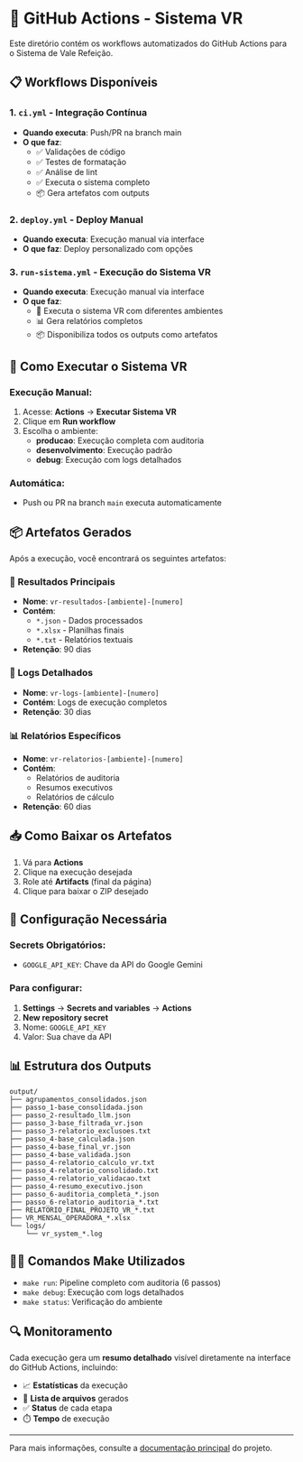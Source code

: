 # 🤖 GitHub Actions - Sistema VR

Este diretório contém os workflows automatizados do GitHub Actions para o Sistema de Vale Refeição.

## 📋 Workflows Disponíveis

### 1. `ci.yml` - Integração Contínua
- **Quando executa**: Push/PR na branch main
- **O que faz**: 
  - ✅ Validações de código
  - ✅ Testes de formatação
  - ✅ Análise de lint
  - ✅ Executa o sistema completo
  - 📦 Gera artefatos com outputs

### 2. `deploy.yml` - Deploy Manual
- **Quando executa**: Execução manual via interface
- **O que faz**: Deploy personalizado com opções

### 3. `run-sistema.yml` - Execução do Sistema VR
- **Quando executa**: Execução manual via interface
- **O que faz**: 
  - 🚀 Executa o sistema VR com diferentes ambientes
  - 📊 Gera relatórios completos
  - 📦 Disponibiliza todos os outputs como artefatos

## 🚀 Como Executar o Sistema VR

### Execução Manual:
1. Acesse: **Actions** → **Executar Sistema VR**
2. Clique em **Run workflow**
3. Escolha o ambiente:
   - **producao**: Execução completa com auditoria
   - **desenvolvimento**: Execução padrão
   - **debug**: Execução com logs detalhados

### Automática:
- Push ou PR na branch `main` executa automaticamente

## 📦 Artefatos Gerados

Após a execução, você encontrará os seguintes artefatos:

### 🎯 Resultados Principais
- **Nome**: `vr-resultados-[ambiente]-[numero]`
- **Contém**: 
  - `*.json` - Dados processados
  - `*.xlsx` - Planilhas finais
  - `*.txt` - Relatórios textuais
- **Retenção**: 90 dias

### 📝 Logs Detalhados  
- **Nome**: `vr-logs-[ambiente]-[numero]`
- **Contém**: Logs de execução completos
- **Retenção**: 30 dias

### 📊 Relatórios Específicos
- **Nome**: `vr-relatorios-[ambiente]-[numero]`
- **Contém**: 
  - Relatórios de auditoria
  - Resumos executivos
  - Relatórios de cálculo
- **Retenção**: 60 dias

## 📥 Como Baixar os Artefatos

1. Vá para **Actions**
2. Clique na execução desejada
3. Role até **Artifacts** (final da página)
4. Clique para baixar o ZIP desejado

## 🔧 Configuração Necessária

### Secrets Obrigatórios:
- `GOOGLE_API_KEY`: Chave da API do Google Gemini

### Para configurar:
1. **Settings** → **Secrets and variables** → **Actions**
2. **New repository secret**
3. Nome: `GOOGLE_API_KEY`
4. Valor: Sua chave da API

## 📊 Estrutura dos Outputs

```
output/
├── agrupamentos_consolidados.json
├── passo_1-base_consolidada.json
├── passo_2-resultado_llm.json
├── passo_3-base_filtrada_vr.json
├── passo_3-relatorio_exclusoes.txt
├── passo_4-base_calculada.json
├── passo_4-base_final_vr.json
├── passo_4-base_validada.json
├── passo_4-relatorio_calculo_vr.txt
├── passo_4-relatorio_consolidado.txt
├── passo_4-relatorio_validacao.txt
├── passo_4-resumo_executivo.json
├── passo_6-auditoria_completa_*.json
├── passo_6-relatorio_auditoria_*.txt
├── RELATORIO_FINAL_PROJETO_VR_*.txt
├── VR_MENSAL_OPERADORA_*.xlsx
└── logs/
    └── vr_system_*.log
```

## 🏃‍♂️ Comandos Make Utilizados

- `make run`: Pipeline completo com auditoria (6 passos)
- `make debug`: Execução com logs detalhados
- `make status`: Verificação do ambiente

## 🔍 Monitoramento

Cada execução gera um **resumo detalhado** visível diretamente na interface do GitHub Actions, incluindo:

- 📈 **Estatísticas** da execução
- 📁 **Lista de arquivos** gerados  
- ✅ **Status** de cada etapa
- ⏱️ **Tempo** de execução

---

Para mais informações, consulte a [documentação principal](../README.md) do projeto.
